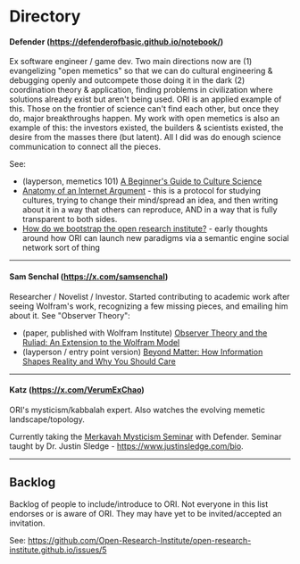 # Directory 

#### **Defender** (https://defenderofbasic.github.io/notebook/)

Ex software engineer / game dev. Two main directions now are (1) evangelizing "open memetics" so that we can do cultural engineering & debugging openly and outcompete those doing it in the dark (2) coordination theory & application, finding problems in civilization where solutions already exist but aren't being used. ORI is an applied example of this. Those on the frontier of science can't find each other, but once they do, major breakthroughs happen. My work with open memetics is also an example of this: the investors existed, the builders & scientists existed, the desire from the masses there (but latent). All I did was do enough science communication to connect all the pieces.

See:

- (layperson, memetics 101) [A Beginner's Guide to Culture Science](defenderofthebasic.substack.com/p/a-beginners-guide-to-culture-science)
- [Anatomy of an Internet Argument](https://defenderofthebasic.substack.com/p/anatomy-of-an-internet-argument) - this is a protocol for studying cultures, trying to change their mind/spread an idea, and then writing about it in a way that others can reproduce, AND in a way that is fully transparent to both sides. 
- [How do we bootstrap the open research institute?](https://defenderofthebasic.substack.com/p/how-do-we-bootstrap-the-open-research) - early thoughts around how ORI can launch new paradigms via a semantic engine social network sort of thing

----

#### **Sam Senchal** (https://x.com/samsenchal)

Researcher / Novelist / Investor. Started contributing to academic work after seeing Wolfram's work, recognizing a few missing pieces, and emailing him about it. See "Observer Theory":

- (paper, published with Wolfram Institute) [Observer Theory and the Ruliad: An Extension to the Wolfram Model](https://wolframinstitute.org/output/observer-theory-and-the-ruliad-an-extension-to-the-wolfram-model)
- (layperson / entry point version) [Beyond Matter: How Information Shapes Reality and Why You Should Care](https://x.com/samsenchal/status/1923395174954066293)

----

#### **Katz** (https://x.com/VerumExChao)

ORI's mysticism/kabbalah expert. Also watches the evolving memetic landscape/topology. 

Currently taking the [Merkavah Mysticism Seminar](https://www.patreon.com/posts/merkavah-seminar-134297201) with Defender. Seminar taught by Dr. Justin Sledge - https://www.justinsledge.com/bio.  

----

## Backlog

Backlog of people to include/introduce to ORI. Not everyone in this list endorses or is aware of ORI. They may have yet to be invited/accepted an invitation.

See: https://github.com/Open-Research-Institute/open-research-institute.github.io/issues/5
